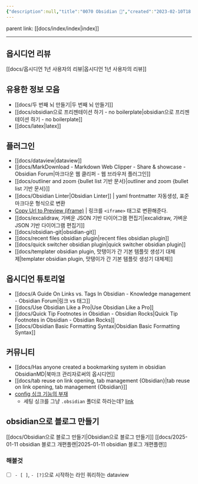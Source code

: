 ```yaml
---
{"description":null,"title":"0070 Obsidian 💎","created":"2023-02-10T18:11:21","categories":["index"],"aliases":["obsidian","옵시디언"],"tags":[" index obsidian ","index","obsidian"],"date created":"Friday, February 10th 2023, 6:11:21 pm","date modified":"Monday, February 27th 2023, 6:20:45 pm","updated":"2024-02-14T18:25:46","dg-publish":true,"permalink":"/docs/index/0070-obsidian/","dgPassFrontmatter":true}
---
```


parent link: [[docs/index/index\|index]]

---

## 옵시디언 리뷰

[[docs/옵시디언 1년 사용자의 리뷰\|옵시디언 1년 사용자의 리뷰]]

## 유용한 정보 모음

- [[docs/두 번째 뇌 만들기\|두 번째 뇌 만들기]]
- [[docs/obsidian으로 프리젠테이션 하기 - no boilerplate\|obsidian으로 프리젠테이션 하기 - no boilerplate]]
- [[docs/latex\|latex]]

## 플러그인

- [[docs/dataview\|dataview]]
- [[docs/MarkDownload - Markdown Web Clipper - Share & showcase - Obsidian Forum\|마크다운 웹 클리퍼 - 웹 브라우저 플러그인]]
- [[docs/outliner and zoom {bullet list 기반 문서}\|outliner and zoom {bullet list 기반 문서}]]
- [[docs/Obsidian Linter\|Obsidian Linter]] | yaml frontmatter 자동생성, 표준 마크다운 형식으로 변환
- [Copy Url to Preview (iframe)](obsidian://show-plugin?id=convert-url-to-iframe) | 링크를 `<iframe>` 태그로 변환해준다.
- [[docs/excalidraw, 가벼운 JSON 기반 다이어그램 편집기\|excalidraw, 가벼운 JSON 기반 다이어그램 편집기]]
- [[docs/obsidian-git\|obsidian-git]]
- [[docs/recent files obsidian plugin\|recent files obsidian plugin]]
- [[docs/quick switcher obsidian plugin\|quick switcher obsidian plugin]]
- [[docs/templater obsidian plugin, 맛탱이가 간 기본 템플릿 생성기 대체제\|templater obsidian plugin, 맛탱이가 간 기본 템플릿 생성기 대체제]]

## 옵시디언 튜토리얼

- [[docs/A Guide On Links vs. Tags In Obsidian - Knowledge management - Obsidian Forum\|링크 vs 태그]]
- [[docs/Use Obsidian Like a Pro\|Use Obsidian Like a Pro]]
- [[docs/Quick Tip Footnotes in Obsidian - Obsidian Rocks\|Quick Tip Footnotes in Obsidian - Obsidian Rocks]]
- [[docs/Obsidian Basic Formatting Syntax\|Obsidian Basic Formatting Syntax]]

## 커뮤니티

- [[docs/Has anyone created a bookmarking system in obsidian   ObsidianMD\|북마크 관리자로써의 옵시디언]]
- [[docs/tab reuse on link opening, tab management {Obsidian}\|tab reuse on link opening, tab management {Obsidian}]]
- [config 싱크 기능의 부재](https://forum.obsidian.md/t/copy-settings-from-existing-vault-option/11082)
  - 세팅 싱크를 그냥 `.obsidian` 폴더로 하라는데? [link](https://forum.obsidian.md/t/copy-current-vault-settings-to-new-one/36134/2)

## obsidian으로 블로그 만들기

[[docs/Obsidian으로 블로그 만들기\|Obsidian으로 블로그 만들기]]
[[docs/2025-01-11 obsidian 블로그 개편플랜\|2025-01-11 obsidian 블로그 개편플랜]]

### 해볼것

- [ ] `- [ ]`, `- [?]`으로 시작하는 라인 쿼리하는 dataview
